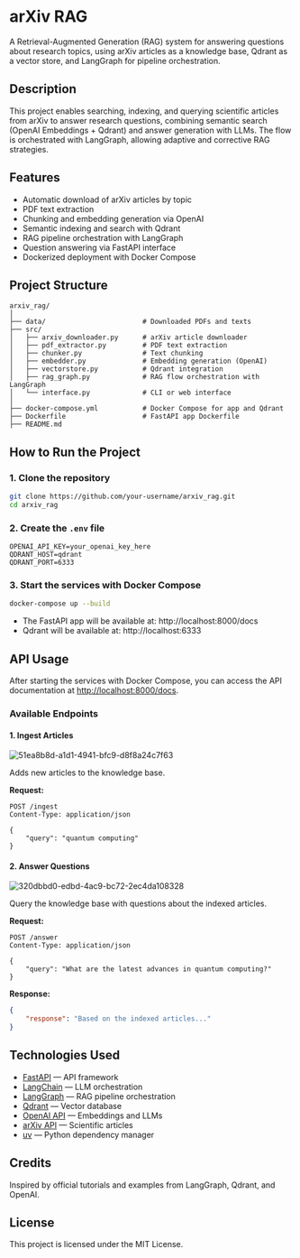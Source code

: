 # arXiv RAG

A Retrieval-Augmented Generation (RAG) system for answering questions about research topics, using arXiv articles as a knowledge base, Qdrant as a vector store, and LangGraph for pipeline orchestration.

## Description

This project enables searching, indexing, and querying scientific articles from arXiv to answer research questions, combining semantic search (OpenAI Embeddings + Qdrant) and answer generation with LLMs. The flow is orchestrated with LangGraph, allowing adaptive and corrective RAG strategies.

## Features

- Automatic download of arXiv articles by topic
- PDF text extraction
- Chunking and embedding generation via OpenAI
- Semantic indexing and search with Qdrant
- RAG pipeline orchestration with LangGraph
- Question answering via FastAPI interface
- Dockerized deployment with Docker Compose


## Project Structure

```
arxiv_rag/
│
├── data/                        # Downloaded PDFs and texts
├── src/
│   ├── arxiv_downloader.py      # arXiv article downloader
│   ├── pdf_extractor.py         # PDF text extraction
│   ├── chunker.py               # Text chunking
│   ├── embedder.py              # Embedding generation (OpenAI)
│   ├── vectorstore.py           # Qdrant integration
│   ├── rag_graph.py             # RAG flow orchestration with LangGraph
│   └── interface.py             # CLI or web interface
│
├── docker-compose.yml           # Docker Compose for app and Qdrant
├── Dockerfile                   # FastAPI app Dockerfile
├── README.md
```

## How to Run the Project

### 1. Clone the repository

```bash
git clone https://github.com/your-username/arxiv_rag.git
cd arxiv_rag
```

### 2. Create the `.env` file

```env
OPENAI_API_KEY=your_openai_key_here
QDRANT_HOST=qdrant
QDRANT_PORT=6333
```

### 3. Start the services with Docker Compose

```bash
docker-compose up --build
```

- The FastAPI app will be available at: http://localhost:8000/docs
- Qdrant will be available at: http://localhost:6333


## API Usage

After starting the services with Docker Compose, you can access the API documentation at [http://localhost:8000/docs](http://localhost:8000/docs).

### Available Endpoints

#### 1. Ingest Articles

![51ea8b8d-a1d1-4941-bfc9-d8f8a24c7f63](https://github.com/user-attachments/assets/65ee5b59-3ad9-4766-a3e6-dceedaecc7e5)

Adds new articles to the knowledge base.

**Request:**
```
POST /ingest
Content-Type: application/json

{
    "query": "quantum computing"
}
```

#### 2. Answer Questions

![320dbbd0-edbd-4ac9-bc72-2ec4da108328](https://github.com/user-attachments/assets/dcd2f96a-bb3c-469a-b7bc-2e8dc97ea562)

Query the knowledge base with questions about the indexed articles.

**Request:**
```
POST /answer
Content-Type: application/json

{
    "query": "What are the latest advances in quantum computing?"
}
```

**Response:**
```json
{
    "response": "Based on the indexed articles..."
}
```


## Technologies Used

- [FastAPI](https://fastapi.tiangolo.com/) — API framework
- [LangChain](https://python.langchain.com/) — LLM orchestration
- [LangGraph](https://langchain-ai.github.io/langgraph/) — RAG pipeline orchestration
- [Qdrant](https://qdrant.tech/) — Vector database
- [OpenAI API](https://platform.openai.com/) — Embeddings and LLMs
- [arXiv API](https://arxiv.org/help/api/) — Scientific articles
- [uv](https://github.com/astral-sh/uv) — Python dependency manager

## Credits

Inspired by official tutorials and examples from LangGraph, Qdrant, and OpenAI.

## License

This project is licensed under the MIT License.
